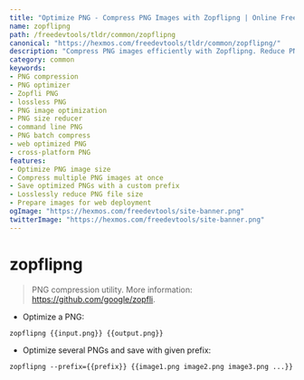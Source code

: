 ```yaml
---
title: "Optimize PNG - Compress PNG Images with Zopflipng | Online Free DevTools by Hexmos"
name: zopflipng
path: /freedevtools/tldr/common/zopflipng
canonical: "https://hexmos.com/freedevtools/tldr/common/zopflipng/"
description: "Compress PNG images efficiently with Zopflipng. Reduce PNG file size and optimize for web use. Free online tool, no registration required."
category: common
keywords:
- PNG compression
- PNG optimizer
- Zopfli PNG
- lossless PNG
- PNG image optimization
- PNG size reducer
- command line PNG
- PNG batch compress
- web optimized PNG
- cross-platform PNG
features:
- Optimize PNG image size
- Compress multiple PNG images at once
- Save optimized PNGs with a custom prefix
- Losslessly reduce PNG file size
- Prepare images for web deployment
ogImage: "https://hexmos.com/freedevtools/site-banner.png"
twitterImage: "https://hexmos.com/freedevtools/site-banner.png"
---
```


# zopflipng

> PNG compression utility.
> More information: <https://github.com/google/zopfli>.

- Optimize a PNG:

`zopflipng {{input.png}} {{output.png}}`

- Optimize several PNGs and save with given prefix:

`zopflipng --prefix={{prefix}} {{image1.png image2.png image3.png ...}}`

